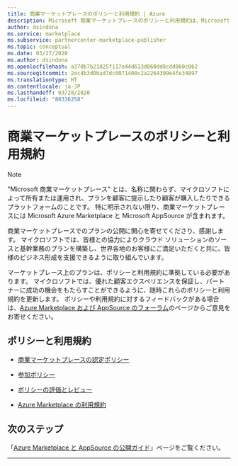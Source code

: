 ```yaml
---
title: 商業マーケットプレースのポリシーと利用規約 | Azure
description: Microsoft 商業マーケットプレースのポリシーと利用規約は、Microsoft Azure Marketplace におけるすべての発行元とサービスに適用されます。
author: dsindona
ms.service: marketplace
ms.subservice: partnercenter-marketplace-publisher
ms.topic: conceptual
ms.date: 03/27/2020
ms.author: dsindona
ms.openlocfilehash: a370b7b21d25f117e44d613d060dd8cdd060c062
ms.sourcegitcommit: 2ec4b3d0bad7dc0071400c2a2264399e4fe34897
ms.translationtype: HT
ms.contentlocale: ja-JP
ms.lasthandoff: 03/28/2020
ms.locfileid: "80336258"
---
```

# <a name="commercial-marketplace-policies-and-terms"></a>商業マーケットプレースのポリシーと利用規約

>[!Note]
>"Microsoft 商業マーケットプレース" とは、名称に関わらず、マイクロソフトによって所有または運用され、プランを顧客に提示したり顧客が購入したりできるプラットフォームのことです。 特に明示されない限り、商業マーケットプレースには Microsoft Azure Marketplace と Microsoft AppSource が含まれます。

商業マーケットプレースでのプランの公開に関心を寄せてくださり、感謝します。 マイクロソフトでは、皆様との協力によりクラウド ソリューションのソースと基幹業務のプランを構築し、世界各地のお客様にご満足いただくと共に、皆様のビジネス形成を支援できるように取り組んでいます。

マーケットプレース上のプランは、ポリシーと利用規約に準拠している必要があります。 マイクロソフトでは、優れた顧客エクスペリエンスを保証し、パートナーに成功の機会をもたらすことができるように、随時これらのポリシーと利用規約を更新します。 ポリシーや利用規約に対するフィードバックがある場合は、[Azure Marketplace および AppSource のフォーラム](https://www.microsoftpartnercommunity.com/t5/Azure-Marketplace-and-AppSource/bd-p/2222)のページからご意見をお寄せください。

## <a name="policies-and-terms"></a>ポリシーと利用規約

* [商業マーケットプレースの認定ポリシー](https://docs.microsoft.com/legal/marketplace/certification-policies)

* [参加ポリシー](https://docs.microsoft.com/legal/marketplace/participation-policy)

* [ポリシーの評価とレビュー](https://docs.microsoft.com/legal/marketplace/rating-review-policies)

* [Azure Marketplace の利用規約](https://docs.microsoft.com/legal/marketplace/terms)

## <a name="next-steps"></a>次のステップ

「[Azure Marketplace と AppSource の公開ガイド](./marketplace-publishers-guide.md)」ページをご覧ください。

---
